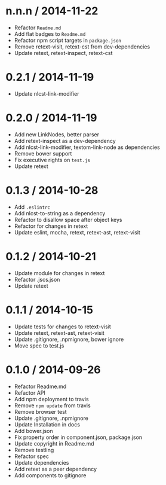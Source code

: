 
n.n.n / 2014-11-22
==================

 * Refactor `Readme.md`
 * Add flat badges to `Readme.md`
 * Refactor npm script targets in `package.json`
 * Remove retext-visit, retext-cst from dev-dependencies
 * Update retext, retext-inspect, retext-cst

0.2.1 / 2014-11-19
==================

 * Update nlcst-link-modifier

0.2.0 / 2014-11-19
==================

 * Add new LinkNodes, better parser
 * Add retext-inspect as a dev-dependency
 * Add nlcst-link-modifier, textom-link-node as dependencies
 * Remove bower support
 * Fix executive rights on `test.js`
 * Update retext

0.1.3 / 2014-10-28
==================

 * Add `.eslintrc`
 * Add nlcst-to-string as a dependency
 * Refactor to disallow space after object keys
 * Refactor for changes in retext
 * Update eslint, mocha, retext, retext-ast, retext-visit

0.1.2 / 2014-10-21
==================

 * Update module for changes in retext
 * Refactor .jscs.json
 * Update retext

0.1.1 / 2014-10-15
==================

 * Update tests for changes to retext-visit
 * Update retext, retext-ast, retext-visit
 * Update .gitignore, .npmignore, bower ignore
 * Move spec to test.js

0.1.0 / 2014-09-26
==================

 * Refactor Readme.md
 * Refactor API
 * Add npm deployment to travis
 * Remove `npm update` from travis
 * Remove browser test
 * Update .gitignore, .npmignore
 * Update Installation in docs
 * Add bower.json
 * Fix property order in component.json, package.json
 * Update copyright in Readme.md
 * Remove testling
 * Refactor spec
 * Update dependencies
 * Add retext as a peer dependency
 * Add components to gitignore

